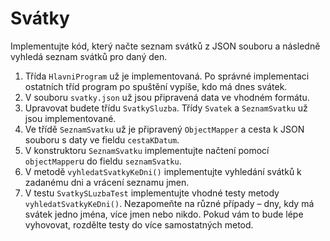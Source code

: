 # Svátky

Implementujte kód, který načte seznam svátků z JSON souboru a následně vyhledá seznam svátků pro daný den.

1. Třída `HlavniProgram` už je implementovaná. Po správné implementaci ostatních tříd program po spuštění vypíše, kdo má dnes svátek.
2. V souboru `svatky.json` už jsou připravená data ve vhodném formátu.
3. Upravovat budete třídu `SvatkySluzba`. Třídy `Svatek` a `SeznamSvatku` už jsou implementované.
5. Ve třídě `SeznamSvatku` už je připravený `ObjectMapper` a cesta k JSON souboru s daty ve fieldu `cestaKDatum`.
6. V konstruktoru `SeznamSvatku` implementujte načtení pomocí `objectMapper`u do fieldu `seznamSvatku`.
7. V metodě `vyhledatSvatkyKeDni()` implementujte vyhledání svátků k zadanému dni a vrácení seznamu jmen.
8. V testu `SvatkySLuzbaTest` implementujte vhodné testy metody `vyhledatSvatkyKeDni()`. Nezapomeňte na různé případy – dny, kdy má svátek jedno jména, více jmen nebo nikdo. Pokud vám to bude lépe vyhovovat, rozdělte testy do více samostatných metod. 

